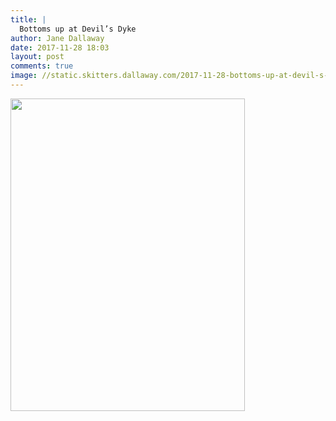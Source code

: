 ```yaml
---
title: |
  Bottoms up at Devil’s Dyke
author: Jane Dallaway
date: 2017-11-28 18:03
layout: post
comments: true
image: //static.skitters.dallaway.com/2017-11-28-bottoms-up-at-devil-s-dyke-thumb-1-IMG-6515.JPG
---
```


<div>
        <a href="//static.skitters.dallaway.com/2017-11-28-bottoms-up-at-devil-s-dyke-fullsize-1-IMG-6515.JPG">
          <img src="//static.skitters.dallaway.com/2017-11-28-bottoms-up-at-devil-s-dyke-thumb-1-IMG-6515.JPG" width="375" height="500"/>
        </a>
      </div>


  
      